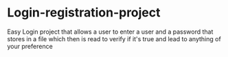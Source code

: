 # Login-registration-project
Easy Login project that allows a user to enter a user and a password that stores in a file which then is read to verify if it's true and lead to anything of your preference
